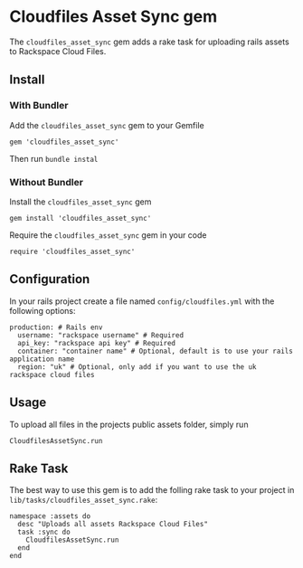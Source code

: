 Cloudfiles Asset Sync gem
=========================

The `cloudfiles_asset_sync` gem adds a rake task for uploading rails assets to Rackspace Cloud Files.

Install
-------

### With Bundler

Add the `cloudfiles_asset_sync` gem to your Gemfile

    gem 'cloudfiles_asset_sync'

Then run `bundle instal`

### Without Bundler

Install the `cloudfiles_asset_sync` gem

    gem install 'cloudfiles_asset_sync'

Require the `cloudfiles_asset_sync` gem in your code

    require 'cloudfiles_asset_sync'


Configuration
-------------

In your rails project create a file named `config/cloudfiles.yml` with the following options:

    production: # Rails env
      username: "rackspace username" # Required
      api_key: "rackspace api key" # Required
      container: "container name" # Optional, default is to use your rails application name
      region: "uk" # Optional, only add if you want to use the uk rackspace cloud files

Usage
-----

To upload all files in the projects public assets folder, simply run

    CloudfilesAssetSync.run

Rake Task
---------

The best way to use this gem is to add the folling rake task to your project in `lib/tasks/cloudfiles_asset_sync.rake`:

    namespace :assets do
      desc "Uploads all assets Rackspace Cloud Files"
      task :sync do
        CloudfilesAssetSync.run
      end
    end

